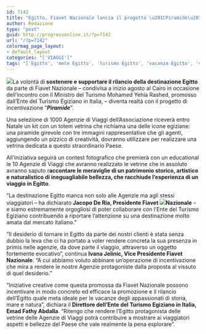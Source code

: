 ```yaml
---
id: 7142
title: "Egitto, Fiavet Nazionale lancia il progetto \u201CPiramide\u201D"
author: Redazione
type: "post"
guid: http://progressonline.it/?p=7142
url: "/?p=7142"
colormag_page_layout:
- default_layout
categories: "['VIAGGI']"
tags: "['Egitto', 'mete Egitto', 'turismo Egitto', 'vacanza Egitto', 'viaggi Egitto']"
---
```


![](https://progressonline.it/wp-content/uploads/2017/11/tutankamon-maschera-viso-e1491296181756-203x300.jpg)La volontà di **sostenere e supportare il rilancio della destinazione Egitto** da parte di Fiavet Nazionale – condivisa a inizio agosto al Cairo in occasione dell’incontro con il Ministro del Turismo Mohamed Yehia Rashed, promosso dall’Ente del Turismo Egiziano in Italia, – diventa realtà con il progetto di incentivazione “***Piramide***”.

Una selezione di 1000 Agenzie di Viaggi dell’Associazione riceverà entro Natale un kit con un totem vetrina che richiama una delle icone egiziane: una piramide girevole con tre immagini rappresentative che gli agenti, aggiungendo un pizzico di creatività, dovranno utilizzare per realizzare una vetrina dedicata a questo straordinario Paese.

All’iniziativa seguirà un contest fotografico che premierà con un educational le 10 Agenzie di Viaggi che avranno realizzato le vetrine che in assoluto avranno saputo r**accontare le meraviglie di un patrimonio storico, artistico e naturalistico di ineguagliabile bellezza, che racchiude l’esperienza di un viaggio in Egitto**.

“La destinazione Egitto manca non solo alle Agenzie ma agli stessi viaggiatori – ha dichiarato **Jacopo De Ria, Presidente Fiavet ![](https://progressonline.it/wp-content/uploads/2017/11/Egitto-1200x545_c-300x136.jpg)Nazionale** – e siamo estremamente orgogliosi di poter collaborare con l’Ente del Turismo Egiziano contribuendo a riportare l’attenzione su una destinazione molto amata dal mercato italiano.”

“Il desiderio di tornare in Egitto da parte dei nostri clienti è stata senza dubbio la leva che ci ha portato a voler rendere concreta la sua presenza in primis nelle agenzie, da dove parte il viaggio, attraverso un oggetto fortemente evocativo”, continua **Ivana Jelinic, Vice Presidente Fiavet Nazionale**. “A cui abbiamo voluto abbinare un’operazione di incentivazione che mira a rendere le nostre Agenzie protagoniste dalla proposta al vissuto di quel desiderio.”

“Iniziative creative come questa promossa da Fiavet Nazionale possono incentivare in modo concreto ed efficace la promozione e il rilancio dell’Egitto quale meta ideale per le vacanze degli appassionati di storia, mare e natura”, dichiara il **Direttore dell’Ente del Turismo Egiziano in Italia, Emad Fathy Abdalla**. “Ritengo che rendere l’Egitto protagonista delle vetrine delle Agenzie di Viaggi potrà contribuire a mostrare ai viaggiatori aspetti e bellezze del Paese che vale realmente la pena esplorare”.
